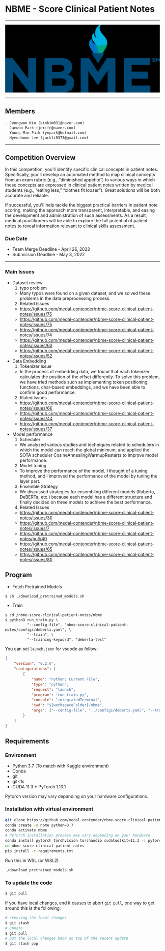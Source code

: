 # NBME - Score Clinical Patient Notes

---
<p align="center">
  <img src="./images/nbme.png" width=550>
</p>

---

## Members

```
- Jeongwon Kim (kimkim031@naver.com)
- Jaewoo Park (jerife@naver.com)
- Young Min Paik (ympaik@hotmail.com)
- Hyeonhoon Lee (jackli0373@gmail.com)
```

---

## Competition Overview

In this competition, you’ll identify specific clinical concepts in patient notes. Specifically, you'll develop an automated method to map clinical concepts from an exam rubric (e.g., “diminished appetite”) to various ways in which these concepts are expressed in clinical patient notes written by medical students (e.g., “eating less,” “clothes fit looser”). Great solutions will be both accurate and reliable.

If successful, you'll help tackle the biggest practical barriers in patient note scoring, making the approach more transparent, interpretable, and easing the development and administration of such assessments. As a result, medical practitioners will be able to explore the full potential of patient notes to reveal information relevant to clinical skills assessment.

### Due Date

- Team Merge Deadline - April 26, 2022
- Submission Deadline - May 3, 2022

---

### Main Issues

- Dataset review
  1. typo problem
    - Many typos were found on a given dataset, and we solved these problems in the data preprocessing process.
  2. Related Issues
    - https://github.com/medal-contender/nbme-score-clinical-patient-notes/issues/76
    - https://github.com/medal-contender/nbme-score-clinical-patient-notes/issues/75
    - https://github.com/medal-contender/nbme-score-clinical-patient-notes/issues/74
    - https://github.com/medal-contender/nbme-score-clinical-patient-notes/issues/63
    - https://github.com/medal-contender/nbme-score-clinical-patient-notes/issues/52
- Data Embedding
  1. Tokenizer issue
    - In the process of embedding data, we found that each tokenizer calculates the position of the offset differently. To solve this problem, we have tried methods such as implementing token positioning functions, char-based embeddings, and we have been able to confirm good performance.
  2. Rlated Issues
    - https://github.com/medal-contender/nbme-score-clinical-patient-notes/issues/66
    - https://github.com/medal-contender/nbme-score-clinical-patient-notes/issues/44
    - https://github.com/medal-contender/nbme-score-clinical-patient-notes/issues/37
- Model performance
  1. Scheduler
    - We analyzed various studies and techniques related to schedulers in which the model can reach the global minimum, and applied the SOTA scheduler CosineAnnealingWarmupRestarts to improve model performance.
  2. Model tuning
    - To improve the performance of the model, I thought of a tuning method, and I improved the performance of the model by tuning the layer part.
  3. Ensemble Strategy
    - We discussed strategies for ensembling different models (Roberta, DeBERTa, etc.) because each model has a different structure and finally decided on three models to achieve the best performance.
  4. Related Issues
    - https://github.com/medal-contender/nbme-score-clinical-patient-notes/issues/30
    - https://github.com/medal-contender/nbme-score-clinical-patient-notes/issues/7
    - https://github.com/medal-contender/nbme-score-clinical-patient-notes/pull/40
    - https://github.com/medal-contender/nbme-score-clinical-patient-notes/issues/65
    - https://github.com/medal-contender/nbme-score-clinical-patient-notes/issues/80

## Program

- Fetch Pretrained Models

```shell
$ sh ./download_pretrained_models.sh
```

- Train

```shell
$ cd /nbme-score-clinical-patient-notes/nbme
$ python3 run_train.py \
          "--config-file", "nbme-score-clinical-patient-notes/configs/deberta.yaml", \
          "--train", \
          "--training-keyword", "deberta-test"
```

You can set `launch.json` for vscode as follow:

```json
{
    "version": "0.2.0",
    "configurations": [
        {
            "name": "Python: Current File",
            "type": "python",
            "request": "launch",
            "program": "run_train.py",
            "console": "integratedTerminal",
            "cwd": "${workspaceFolder}/nbme",
            "args": ["--config-file", "../configs/deberta.yaml", "--train"]
        }
    ]
}
```

## Requirements

### Environment

- Python 3.7 (To match with Kaggle environment)
- Conda
- git
- git-lfs
- CUDA 11.3 + PyTorch 1.10.1

Pytorch version may vary depanding on your hardware configurations.

### Installation with virtual environment

```bash
git clone https://github.com/medal-contender/nbme-score-clinical-patient-notes.git
conda create -n nbme python=3.7
conda activate nbme
# PyTorch installation process may vary depending on your hardware
conda install pytorch torchvision torchaudio cudatoolkit=11.3 -c pytorch
cd nbme-score-clinical-patient-notes
pip install -r requirements.txt
```

Run this in WSL (or WSL2)

```bash
./download_pretrained_models.sh
```

### To update the code

```bash
$ git pull
```

If you have local changes, and it causes to abort `git pull`, one way to get around this is the following:

```bash
# removing the local changes
$ git stash
# update
$ git pull
# put the local changes back on top of the recent update
$ git stash pop
```
